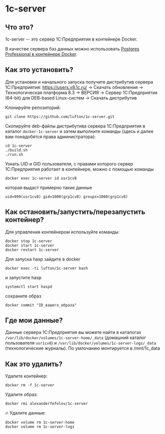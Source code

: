 # 1c-server

## Что это?

1c-server -- это сервер 1С:Предприятия в контейнере Docker.

В качестве сервера баз данных можно использовать [Postgres Professional в контейнере Docker](https://github.com/lufton/postgrespro-1c).

## Как это установить?

Для установки и начального запуска получите дистрибутив сервера 1С:Предприятия: https://users.v8.1c.ru/ -> Скачать обновления -> Технологическая платформа 8.3 -> ВЕРСИЯ -> Cервер 1С:Предприятия (64-bit) для DEB-based Linux-систем -> Скачать дистрибутив

Клонируйте репозиторий:

    git clone https://github.com/lufton/1c-server.git

Скопируйте deb-файлы дистрибутива сервера 1С:Предприятия в каталог `docker-1c-server` и затем выполните команды (здесь и далее вам понадобятся права администратора):

    cd 1c-server
    ./build.sh
    ./run.sh

Узнать UID и GID пользователя, с правами которого сервер 1С:Предприятия работает в контейнере, можно с помощью команды

    docker exec 1c-server id usr1cv8

которая выдаст примерно такие данные

    uid=999(usr1cv8) gid=1000(grp1cv8) groups=1000(grp1cv8)

## Как остановить/запустить/перезапустить контейнер?

Для управления контейнером используйте команды:

    docker stop 1c-server
    docker start 1c-server
    docker restart 1c-server

Для запуска hasp зайдите в docker

    docker exec -ti lufton/1c-server bash

и запустите hasp

    systemctl start haspd

сохраните образ

    docker commit "ID_вашего_образа"

## Где мои данные?

Данные сервера 1С:Предприятия вы можете найти в каталогах `/var/lib/docker/volumes/1c-server-home/_data` (домашний каталог пользователя `usr1cv8`) и `/var/lib/docker/volumes/1c-server-logs/_data` (технологические журналы).
По умлочанию монтируется в /mnt/1c_data

## Как это удалить?

Удалите контейнер:

    docker rm -f 1c-server

Удалите образ:

    docker rmi alexanderfefelov/1c-server

:fire: Удалите данные:

    docker volume rm 1c-server-home
    docker volume rm 1c-server-logs
